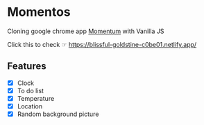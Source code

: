 Momentos
========
Cloning google chrome app [Momentum](https://chrome.google.com/webstore/detail/momentum/laookkfknpbbblfpciffpaejjkokdgca?page=1&hl=ko&itemlang=he) with Vanilla JS

Click this to check ☞ https://blissful-goldstine-c0be01.netlify.app/

Features
---------
- [x] Clock
- [x] To do list
- [x] Temperature
- [x] Location
- [x] Random background picture
